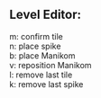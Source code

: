 ## Level Editor:
m: confirm tile\
n: place spike\
b: place Manikom\
v: reposition Manikom\
l: remove last tile\
k: remove last spike
